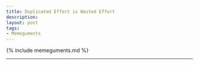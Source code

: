 ```yaml
---
title: Duplicated Effort is Wasted Effort
description:
layout: post
tags:
- Memeguments
---
```


{% include memeguments.md %}

---
